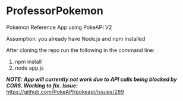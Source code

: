 # ProfessorPokemon
Pokemon Reference App using PokeAPI V2

Assumption: you already have Node.js and npm installed

After cloning the repo run the following in the command line:

1. npm install
2. node app.js

***NOTE: App will currently not work due to API calls being blocked by CORS. Working to fix.***
***Issue:*** https://github.com/PokeAPI/pokeapi/issues/289
